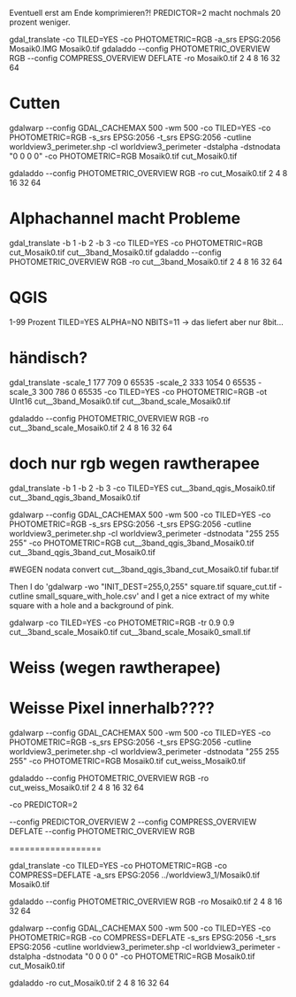 Eventuell erst am Ende komprimieren?!
PREDICTOR=2 macht nochmals 20 prozent weniger.



gdal_translate -co TILED=YES -co PHOTOMETRIC=RGB -a_srs EPSG:2056 Mosaik0.IMG Mosaik0.tif
gdaladdo --config PHOTOMETRIC_OVERVIEW RGB --config COMPRESS_OVERVIEW DEFLATE -ro Mosaik0.tif 2 4 8 16 32 64


# Cutten 
gdalwarp --config GDAL_CACHEMAX 500 -wm 500 -co TILED=YES -co PHOTOMETRIC=RGB -s_srs EPSG:2056 -t_srs EPSG:2056 -cutline worldview3_perimeter.shp -cl worldview3_perimeter -dstalpha -dstnodata "0 0 0 0" -co PHOTOMETRIC=RGB Mosaik0.tif cut_Mosaik0.tif

gdaladdo --config PHOTOMETRIC_OVERVIEW RGB -ro cut_Mosaik0.tif 2 4 8 16 32 64

# Alphachannel macht Probleme
gdal_translate -b 1 -b 2 -b 3 -co TILED=YES -co PHOTOMETRIC=RGB cut_Mosaik0.tif cut__3band_Mosaik0.tif
gdaladdo --config PHOTOMETRIC_OVERVIEW RGB -ro cut__3band_Mosaik0.tif 2 4 8 16 32 64

# QGIS
1-99 Prozent
TILED=YES
ALPHA=NO
NBITS=11
-> das liefert aber nur 8bit...

# händisch?
gdal_translate -scale_1 177 709 0 65535 -scale_2 333 1054  0 65535 -scale_3 300 786 0 65535 -co TILED=YES -co PHOTOMETRIC=RGB -ot UInt16  cut__3band_Mosaik0.tif cut__3band_scale_Mosaik0.tif

gdaladdo --config PHOTOMETRIC_OVERVIEW RGB -ro cut__3band_scale_Mosaik0.tif 2 4 8 16 32 64

# doch nur rgb wegen rawtherapee
gdal_translate -b 1 -b 2 -b 3 -co TILED=YES cut__3band_qgis_Mosaik0.tif cut__3band_qgis_3band_Mosaik0.tif 

gdalwarp --config GDAL_CACHEMAX 500 -wm 500 -co TILED=YES -co PHOTOMETRIC=RGB -s_srs EPSG:2056 -t_srs EPSG:2056 -cutline worldview3_perimeter.shp -cl worldview3_perimeter -dstnodata "255 255 255" -co PHOTOMETRIC=RGB cut__3band_qgis_3band_Mosaik0.tif cut__3band_qgis_3band_cut_Mosaik0.tif


#WEGEN nodata
convert cut__3band_qgis_3band_cut_Mosaik0.tif fubar.tif

 Then I do 'gdalwarp -wo "INIT_DEST=255,0,255" square.tif square_cut.tif -cutline small_square_with_hole.csv' and I get a nice extract of my white square with a hole and a background of pink. 





gdalwarp -co TILED=YES -co PHOTOMETRIC=RGB -tr 0.9 0.9 cut__3band_scale_Mosaik0.tif cut__3band_scale_Mosaik0_small.tif


# Weiss (wegen rawtherapee)
# Weisse Pixel innerhalb????
gdalwarp --config GDAL_CACHEMAX 500 -wm 500 -co TILED=YES -co PHOTOMETRIC=RGB -s_srs EPSG:2056 -t_srs EPSG:2056 -cutline worldview3_perimeter.shp -cl worldview3_perimeter -dstnodata "255 255 255" -co PHOTOMETRIC=RGB Mosaik0.tif cut_weiss_Mosaik0.tif

gdaladdo --config PHOTOMETRIC_OVERVIEW RGB -ro cut_weiss_Mosaik0.tif 2 4 8 16 32 64






-co PREDICTOR=2


--config PREDICTOR_OVERVIEW 2
--config COMPRESS_OVERVIEW DEFLATE
--config PHOTOMETRIC_OVERVIEW RGB

==================

gdal_translate -co TILED=YES -co PHOTOMETRIC=RGB -co COMPRESS=DEFLATE -a_srs EPSG:2056 ../worldview3_1/Mosaik0.tif Mosaik0.tif

gdaladdo --config PHOTOMETRIC_OVERVIEW RGB -ro Mosaik0.tif 2 4 8 16 32 64




gdalwarp --config GDAL_CACHEMAX 500 -wm 500 -co TILED=YES -co PHOTOMETRIC=RGB -co COMPRESS=DEFLATE -s_srs EPSG:2056 -t_srs EPSG:2056 -cutline worldview3_perimeter.shp -cl worldview3_perimeter -dstalpha -dstnodata "0 0 0 0" -co PHOTOMETRIC=RGB Mosaik0.tif cut_Mosaik0.tif

gdaladdo -ro cut_Mosaik0.tif 2 4 8 16 32 64
